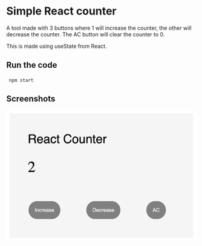 # Simple React counter

A tool made with 3 buttons where 1 will increase the counter, the other will decrease the counter. The AC button will clear the counter to 0.

This is made using useState from React.

## Run the code

` npm start`

## Screenshots

![](src/Images/Screenshot%202021-12-17%20at%2010.38.36%20PM.png)

